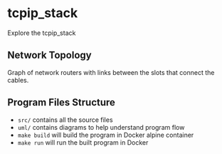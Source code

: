 # tcpip_stack

Explore the tcpip_stack

## Network Topology
Graph of network routers with links between the slots that connect the cables.

## Program Files Structure
* `src/` contains all the source files
* `uml/` contains diagrams to help understand program flow
* `make build` will build the program in Docker alpine container
* `make run` will run the built program in Docker
 